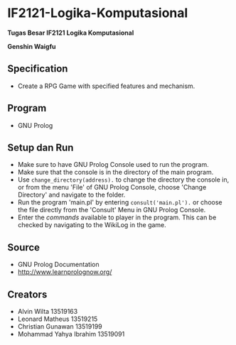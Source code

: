 # IF2121-Logika-Komputasional

**Tugas Besar IF2121 Logika Komputasional**

**Genshin Waigfu**

## Specification
* Create a RPG Game with specified features and mechanism. 

## Program
* GNU Prolog

## Setup dan Run
* Make sure to have GNU Prolog Console used to run the program.
* Make sure that the console is in the directory of the main program.
* Use `change_directory(address).` to change the directory the console in, or from the menu 'File' of GNU Prolog Console, choose 'Change Directory' and navigate to the folder.
* Run the program 'main.pl' by entering `consult('main.pl').` or choose the file directly from the 'Consult' Menu in GNU Prolog Console.
* Enter the *commands* available to player in the program. This can be checked by navigating to the WikiLog in the game.

## Source
* GNU Prolog Documentation
* http://www.learnprolognow.org/

## Creators
*  Alvin Wilta 13519163
* Leonard Matheus 13519215
* Christian Gunawan 13519199
* Mohammad Yahya Ibrahim 13519091
